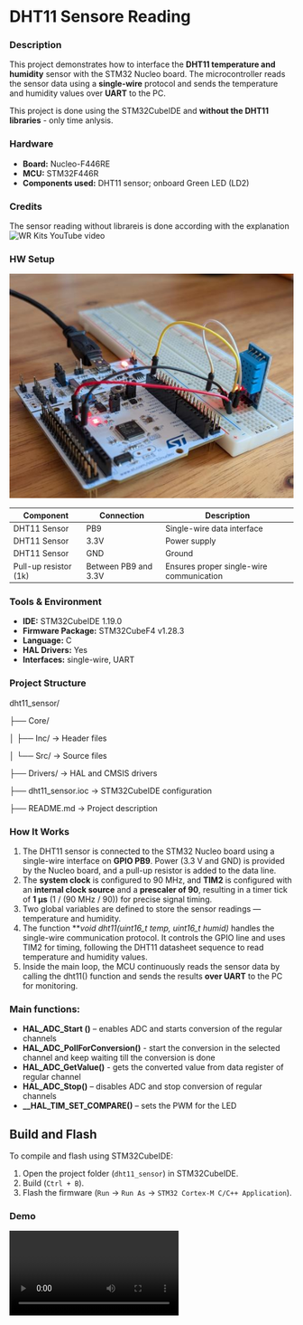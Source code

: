 # DHT11 Sensore Reading

### Description
This project demonstrates how to interface the **DHT11 temperature and humidity** sensor with the STM32 Nucleo board. The microcontroller reads the sensor data using a **single-wire** protocol and sends the temperature and humidity values over **UART** to the PC.

This project is done using the STM32CubeIDE and **without the DHT11 libraries** - only time anlysis.

### Hardware
- **Board:** Nucleo-F446RE
- **MCU:** STM32F446R
- **Components used:** DHT11 sensor; onboard Green LED (LD2)

### Credits
The sensor reading without librareis is done according with the explanation ![WR Kits YouTube video](https://www.youtube.com/watch?v=FgD4-Oh3gKs)

### HW Setup
![DHT Sensor](images/dht11_sensor.jpg)

| Component        | Connection           | Description                              |
| ---------------- | -------------------- | ---------------------------------------- |
| DHT11 Sensor     | PB9                  | Single-wire data interface               |
| DHT11 Sensor     | 3.3V                 | Power supply                             |
| DHT11 Sensor     | GND                  | Ground                                   |
| Pull-up resistor (1k) | Between PB9 and 3.3V | Ensures proper single-wire communication |


### Tools & Environment
- **IDE:** STM32CubeIDE 1.19.0
- **Firmware Package:** STM32CubeF4 v1.28.3 
- **Language:** C
- **HAL Drivers:** Yes
- **Interfaces:** single-wire, UART

### Project Structure
dht11_sensor/

├── Core/

│ ├── Inc/ → Header files

│ └── Src/ → Source files 

├── Drivers/ → HAL and CMSIS drivers 

├── dht11_sensor.ioc → STM32CubeIDE configuration 

├── README.md → Project description 


### How It Works
1. The DHT11 sensor is connected to the STM32 Nucleo board using a single-wire interface on **GPIO PB9**. Power (3.3 V and GND) is provided by the Nucleo board, and a pull-up resistor is added to the data line.
2. The **system clock** is configured to 90 MHz, and **TIM2** is configured with an **internal clock source** and a **prescaler of 90**, resulting in a timer tick of **1 µs** (1 / (90 MHz / 90)) for precise signal timing.
3. Two global variables are defined to store the sensor readings — temperature and humidity. 
4. The function ***void dht11(uint16_t *temp, uint16_t *humid)*** handles the single-wire communication protocol. It controls the GPIO line and uses TIM2 for timing, following the DHT11 datasheet sequence to read temperature and humidity values.
5. Inside the main loop, the MCU continuously reads the sensor data by calling the dht11() function and sends the results **over UART** to the PC for monitoring.
  
  
### Main functions:
- **HAL_ADC_Start ()** – enables ADC and starts conversion of the regular channels
- **HAL_ADC_PollForConversion()** - start the conversion in the selected channel and keep waiting till the conversion is done
- **HAL_ADC_GetValue()** - gets the converted value from data register of regular channel
- **HAL_ADC_Stop()** – disables ADC and stop conversion of regular channels 
- **__HAL_TIM_SET_COMPARE()** – sets the PWM for the LED

  
## Build and Flash

To compile and flash using STM32CubeIDE:
1. Open the project folder (`dht11_sensor`) in STM32CubeIDE.
2. Build (`Ctrl + B`).
3. Flash the firmware (`Run` → `Run As` → `STM32 Cortex-M C/C++ Application`).

### Demo
![dht11_sensor](images/dht11_sensor.webm)
